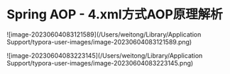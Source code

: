 # Spring AOP - 4.xml方式AOP原理解析

![image-20230604083121589](/Users/weitong/Library/Application Support/typora-user-images/image-20230604083121589.png)

![image-20230604083223145](/Users/weitong/Library/Application Support/typora-user-images/image-20230604083223145.png)

